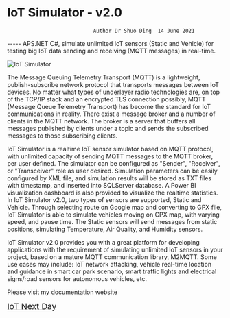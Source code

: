 # IoT Simulator - v2.0  
                                Author Dr Shuo Ding  14 June 2021
                                
----- APS.NET C#, simulate unlimited IoT sensors (Static and Vehicle) for testing big IoT data sending and receiving (MQTT messages) in real-time.

 <img src="https://iotnextday.com/images/dashboardmetal.jpg" alt="IoT Simulator">
 
 The Message Queuing Telemetry Transport (MQTT) is a lightweight, publish-subscribe network protocol that transports messages between IoT devices. No matter what types of underlayer radio technologies are, on top of the TCP/IP stack and an encrypted TLS connection possibly, MQTT (Message Queue Telemetry Transport) has become the standard for IoT communications in reality. There exist a message broker and a number of clients in the MQTT network. The broker is a server that buffers all messages published by clients under a topic and sends the subscribed messages to those subscribing clients.  

IoT Simulator is a realtime IoT sensor simulator based on MQTT protocol, with unlimited capacity of sending MQTT messages to the MQTT broker, per user defined. The simulator can be configured as "Sender", "Receiver", or "Transceiver" role as user desired. Simulation parameters can be easily configured by XML file, and simulation results will be stored as TXT files with timestamp, and inserted into SQLServer database. A Power BI visualization dashboard is also provided to visualize the realtime statistics. In 
IoT Simulator v2.0, two types of sensors are supported, Static and Vehicle. Through selecting route on Google map and converting to GPX file, IoT Simulator is able to simulate vehicles moving on GPX map, with varying speed, and pause time. The Static sensors will send messages from static positions, simulating Temperature, Air Quality, and Humidity sensors. 

IoT Simulator v2.0 provides you with a great platform for developing applications with the requirement of simulating unlimited IoT sensors in your project, based on a mature MQTT communication library, M2MQTT. Some use cases may include: IoT network attacking, vehicle real-time location and guidance in smart car park scenario, smart traffic lights and electrical signs/road sensors for autonomous vehicles, etc.

Please visit my documentation website 

<a href="https://iotnextday.com" style="font-size:19px">IoT Next Day</a>
 
 

